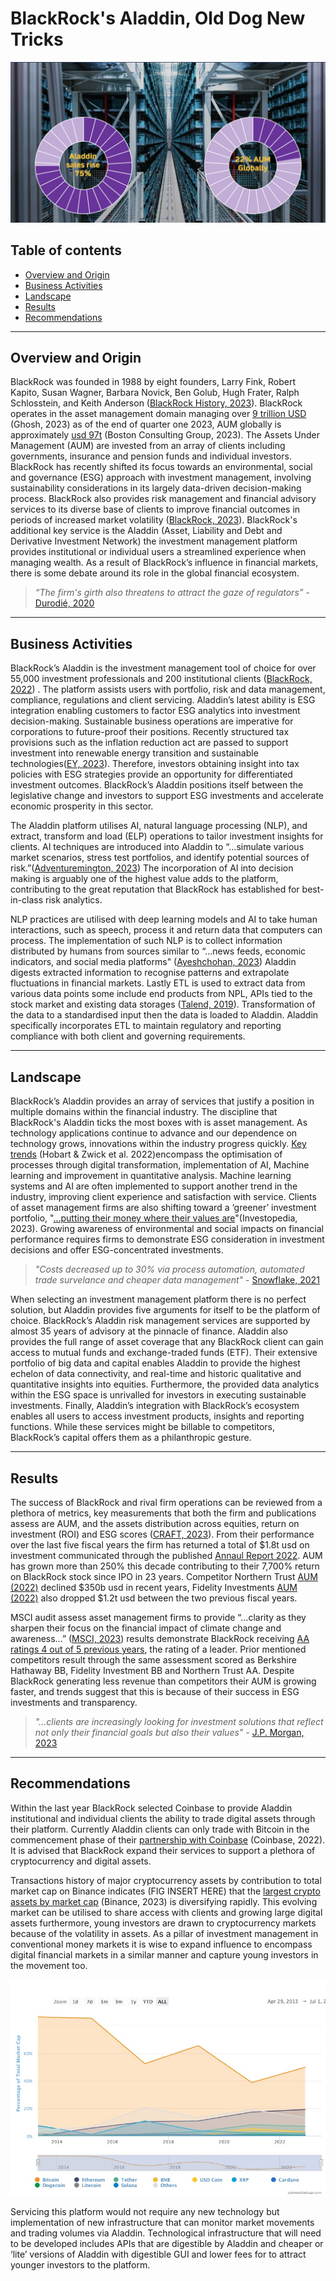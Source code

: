# BlackRock's Aladdin, Old Dog New Tricks 
![BlackRock Servers](Images/Dashboard1.png)

## Table of contents
* [Overview and Origin](#overview-and-origin)
* [Business Activities](#business-activities)
* [Landscape](#landscape)
* [Results](#results)
* [Recommendations](#Recommendations)

___
## Overview and Origin
BlackRock was founded in 1988 by eight founders, Larry Fink, Robert Kapito, Susan Wagner, Barbara Novick, Ben Golub, Hugh Frater, Ralph Schlosstein, and Keith Anderson ([BlackRock History, 2023](https://www.zippia.com/blackrock-careers-904178/history/)). BlackRock operates in the asset management domain managing over [9 trillion USD ](https://www.pionline.com/money-management/blackrock-posts-aum-909-trillion-first-quarter-down-5-last-year)(Ghosh, 2023) as of the end of quarter one 2023, AUM globally is approximately [usd 97t](https://www.bcg.com/press/15may2023-global-asset-management-transform-to-thrive) (Boston Consulting Group, 2023). The Assets Under Management (AUM) are invested from an array of clients including governments, insurance and pension funds and individual investors. BlackRock has recently shifted its focus towards an environmental, social and governance (ESG) approach with investment management, involving sustainability considerations in its largely data-driven decision-making process. BlackRock also provides risk management and financial advisory services to its diverse base of clients to improve financial outcomes in periods of increased market volatility ([BlackRock, 2023](https://www.blackrock.com/au/individual/about-us/about-blackrock?cid=ppc:blk_au:google:sitelink&gclid=Cj0KCQjwqNqkBhDlARIsAFaxvwzenzNPRQYTBbA18cl00Ed_abSKIyXay6zSEA6ZM5h_6tbcdltkO6gaAtxEEALw_wcB&gclsrc=aw.ds)). BlackRock's additional key service is the Aladdin (Asset, Liability and Debt and Derivative Investment Network) the investment management platform provides institutional or individual users a streamlined experience when managing wealth. As a result of BlackRock’s influence in financial markets, there is some debate around its role in the global financial ecosystem.

>*“The firm's girth also threatens to attract the gaze of regulators”* - [Durodié, 2020](https://www.cognitivefinance.ai/single-post/aladdin-and-the-genius-that-is-larry-fink)
___
## Business Activities

BlackRock’s Aladdin is the investment management tool of choice for over 55,000 investment professionals and 200 institutional clients ([BlackRock, 2022](https://www.blackrock.com/aladdin/offerings/aladdin-overview#:~:text=As%20an%20end%2Dto%2Dend,investment%20professionals%20around%20the%20world)) . The platform assists users with portfolio, risk and data management, compliance, regulations and client servicing. Aladdin’s latest ability is ESG integration enabling customers to factor ESG analytics into investment decision-making. Sustainable business operations are imperative for corporations to future-proof their positions. Recently structured tax provisions such as the inflation reduction act are passed to support investment into renewable energy transition and sustainable technologies([EY, 2023](https://www.ey.com/en_us/sustainability/esg-evolution?WT.mc_id=10821174&AA.tsrc=paidsearch&gad=1&gclid=Cj0KCQjwqNqkBhDlARIsAFaxvwzzuVXmtVx8oJZiMcuSA82GJW0Ih_b0gi5asVFJWSbApFqVketOCrkaAjjiEALw_wcB)). Therefore, investors obtaining insight into tax policies with ESG strategies provide an opportunity for differentiated investment outcomes. BlackRock’s Aladdin positions itself between the legislative change and investors to support ESG investments and accelerate economic prosperity in this sector.


The Aladdin platform utilises AI, natural language processing (NLP), and extract, transform and load (ELP) operations to tailor investment insights for clients. AI techniques are introduced into Aladdin to “…simulate various market scenarios, stress test portfolios, and identify potential sources of risk.”([Adventuremington, 2023](https://medium.com/@remingtondunlap/blackrocks-all-powerful-ai-fab3f53eb830)) The incorporation of AI into decision making is arguably one of the highest value adds to the platform, contributing to the great reputation that BlackRock has established for best-in-class risk analytics. 

NLP practices are utilised with deep learning models and AI to take human interactions, such as speech, process it and return data that computers can process. The implementation of such NLP is to collect information distributed by humans from sources similar to “…news feeds, economic indicators, and social media platforms" ([Ayeshchohan, 2023](https://medium.com/@ayeshchohan2/unleashing-the-power-of-aladdin-exploring-the-technology-driving-blackrocks-success-5d0c0450188c))  Aladdin digests extracted information to recognise patterns and extrapolate fluctuations in financial markets. Lastly ETL is used to extract data from various data points some include end products from NPL, APIs tied to the stock market and existing data storages ([Talend, 2019](https://www.youtube.com/watch?v=a5C-Bw8y9gM&t=24s)). Transformation of the data to a standardised input then the data is loaded to Aladdin. Aladdin specifically incorporates ETL to maintain regulatory and reporting compliance with both client and governing requirements. 


___
## Landscape
BlackRock’s Aladdin provides an array of services that justify a position in multiple domains within the financial industry. The discipline that BlackRock's Aladdin ticks the most boxes with is asset management. As technology applications continue to advance and our dependence on technology grows, innovations within the industry progress quickly. [Key trends](https://www.oliverwyman.com/our-expertise/insights/2023/jan/asset-management-trends-2023.html) (Hobart & Zwick et al. 2022)encompass the optimisation of processes through digital transformation, implementation of AI, Machine learning and improvement in quantitative analysis. Machine learning systems and AI are often implemented to support another trend in the industry, improving client experience and satisfaction with service. Clients of asset management firms are also shifting toward a ‘greener’ investment portfolio, "[...putting their money where their values are](https://www.investopedia.com/terms/e/environmental-social-and-governance-esg-criteria.asp#:~:text=Environmental%2C%20social%2C%20and%20governance%20(ESG)%20investing%20is%20used,products%20that%20employ%20ESG%20principles)"(Investopedia, 2023). Growing awareness of environmental and social impacts on financial performance requires firms to demonstrate ESG consideration in investment decisions and offer ESG-concentrated investments.

> *"Costs decreased up to 30% via process automation, automated trade survelance and cheaper data management"* - [Snowflake, 2021](https://www.snowflake.com/blog/blackrock-and-snowflake-partner-to-unlock-the-value-of-data-for-the-investment-management-industry/?utm_source=blackrock&utm_medium=referral&utm_campaign=powered-by-snowflake-blackrock)

When selecting an investment management platform there is no perfect solution, but Aladdin provides five arguments for itself to be the platform of choice. BlackRock’s Aladdin risk management services are supported by almost 35 years of advisory at the pinnacle of finance. Aladdin also provides the full range of asset coverage that any BlackRock client can gain access to mutual funds and exchange-traded funds (ETF). Their extensive portfolio of big data and capital enables Aladdin to provide the highest echelon of data connectivity, and real-time and historic qualitative and quantitative insights into equities. Furthermore, the provided data analytics within the ESG space is unrivalled for investors in executing sustainable investments. Finally, Aladdin’s integration with BlackRock’s ecosystem enables all users to access investment products, insights and reporting functions. While these services might be billable to competitors, BlackRock’s capital offers them as a philanthropic gesture.

___
## Results
The success of BlackRock and rival firm operations can be reviewed from a plethora of metrics, key measurements that both the firm and publications assess are AUM, and the assets distribution across equities, return on investment (ROI) and ESG scores ([CRAFT, 2023](https://craft.co/blackrock/operating-metrics)). From their performance over the last five fiscal years the firm has returned a total of $1.8t usd on investment communicated through the published [Annaul Report 2022](https://www.annualreports.com/Company/blackrock). AUM has grown more than 250% this decade contributing to their 7,700% return on BlackRock stock since IPO in 23 years. Competitor Northern Trust [AUM (2022)](https://www.northerntrust.com/content/dam/northerntrust/pws/nt/documents/about-us/2022-financial-highlights.pdf) declined $350b usd in recent years, Fidelity Investments [AUM (2022)](https://www.statista.com/statistics/1260831/fidelity-aua-type/) also dropped $1.2t usd between the two previous fiscal years. 

MSCI audit assess asset management firms to provide “…clarity as they sharpen their focus on the financial impact of climate change and awareness…” ([MSCI, 2023](https://www.msci.com/who-we-are/about-us)) results demonstrate BlackRock receiving [AA ratings 4 out of 5 previous years](https://www.msci.com/our-solutions/esg-investing/esg-ratings-climate-search-tool/issuer/blackrock-inc/IID000000002159799%20/), the rating of a leader. Prior mentioned competitors result through the same assessment scored as Berkshire Hathaway BB, Fidelity Investment BB and Northern Trust AA. Despite BlackRock generating less revenue than competitors their AUM is growing faster, and trends suggest that this is because of their success in ESG investments and transparency. 

> *"...clients are increasingly looking for investment solutions that reflect not only their financial goals but also their values"* - [J.P. Morgan, 2023](https://am.jpmorgan.com/au/en/asset-management/adv/funds/global-macro-sustainable-fund/?utm_source=jpmam-sem-google&utm_medium=all-mixed&utm_campaign=au-en-bauglobalmacrosustainablefund-acq&utm_content=esgnonbrandexact&gclid=CjwKCAjw-vmkBhBMEiwAlrMeF8DoXZxDHkH-PkEHPET7PHQp-RYo69gGnsvL6gXUwFdXYn4smKnQ5xoC_IcQAvD_BwE)
___
## Recommendations
Within the last year BlackRock selected Coinbase to provide Aladdin institutional and individual clients the ability to trade digital assets through their platform. Currently Aladdin clients can only trade with Bitcoin in the commencement phase of their [partnership with Coinbase](https://www.coinbase.com/blog/coinbase-selected-by-blackrock-provide-aladdin-clients-access-to-crypto-trading-and-custody-via) (Coinbase, 2022). It is advised that BlackRock expand their services to support a plethora of cryptocurrency and digital assets. 


Transactions history of major cryptocurrency assets by contribution to total market cap on Binance  indicates (FIG INSERT HERE) that the [largest crypto assets by market cap](https://www.binance.com/en-AU/altcoins/tradable) (Binance, 2023) is diversifying rapidly. This evolving market can be utilised to share access with clients and growing large digital assets furthermore, young investors are drawn to cryptocurrency markets because of the volatility in assets. As a pillar of investment management in conventional money markets it is wise to expand influence to encompass digital financial markets in a similar manner and capture young investors in the movement too.

![Figure1.1](Images/Crypto_Breakdown.jpeg)

Servicing this platform would not require any new technology but implementation of new infrastructure that can monitor market movements and trading volumes via Aladdin. Technological infrastructure that will need to be developed includes APIs that are digestible by Aladdin and cheaper or ‘lite’ versions of Aladdin with digestible GUI and lower fees for to attract younger investors to the platform. 



